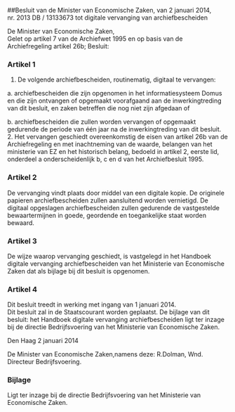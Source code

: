 <meta http-equiv='Content-Type' content='text/html; charset=utf-8' />

##Besluit van de Minister van Economische Zaken, van 2 januari 2014, nr. 2013 DB / 13133673 tot digitale vervanging van archiefbescheiden

De Minister van Economische Zaken,  
Gelet op artikel 7 van de Archiefwet 1995 en op basis van de Archiefregeling artikel 26b;
Besluit:    

### Artikel  1  

1.  De volgende archiefbescheiden, routinematig, digitaal te vervangen: 

a. archiefbescheiden die zijn opgenomen in het informatiesysteem Domus en die zijn ontvangen of opgemaakt voorafgaand aan de inwerkingtreding van dit besluit, en zaken betreffen die nog niet zijn afgedaan of  

b. archiefbescheiden die zullen worden vervangen of opgemaakt gedurende de periode van één jaar na de inwerkingtreding van dit besluit.     
2.  Het vervangen geschiedt overeenkomstig de eisen van artikel 26b van de Archiefregeling en met inachtneming van de waarde, belangen van het ministerie van EZ en het historisch belang, bedoeld in artikel 2, eerste lid, onderdeel a onderscheidenlijk b, c en d van het Archiefbesluit 1995.   

### Artikel  2  

De vervanging vindt plaats door middel van een digitale kopie. De originele papieren archiefbescheiden zullen aansluitend worden vernietigd. De digitaal opgeslagen archiefbescheiden zullen gedurende de vastgestelde bewaartermijnen in goede, geordende en toegankelijke staat worden bewaard.  

### Artikel  3  

De wijze waarop vervanging geschiedt, is vastgelegd in het Handboek digitale vervanging archiefbescheiden van het Ministerie van Economische Zaken dat als bijlage bij dit besluit is opgenomen.  

### Artikel  4  

Dit besluit treedt in werking met ingang van 1 januari 2014.  
Dit besluit zal in de Staatscourant worden geplaatst. De bijlage van dit besluit: het Handboek digitale vervanging archiefbescheiden ligt ter inzage bij de directie Bedrijfsvoering van het Ministerie van Economische Zaken.   

Den Haag 
2 januari 2014   

De 
Minister van Economische Zaken,namens deze:
R.Dolman,
Wnd. Directeur Bedrijfsvoering.  

### Bijlage  

Ligt ter inzage bij de directie Bedrijfsvoering van het Ministerie van Economische Zaken.  
